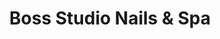 ---
title: "Boss Studio Nails & Spa"
url: /grand-junction/boss-studio-nails-und-spa/
shop: Kosmetik
---